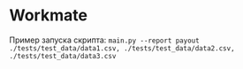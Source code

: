 # Workmate
Пример запуска скрипта: 
`main.py --report payout ./tests/test_data/data1.csv, ./tests/test_data/data2.csv, ./tests/test_data/data3.csv`
